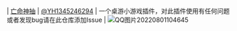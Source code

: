 | [亡命神抽](https://github.com/YH1345246294/DeadMansDraw) | [@YH1345246294](https://github.com/YH1345246294) | 一个桌游小游戏插件，对此插件使用有任何问题或者发现bug请在此仓库添加Issue |
![QQ图片20220801104645](https://user-images.githubusercontent.com/22020116/182062411-88c4687a-fa46-4814-b46b-89e25dc62957.png)
